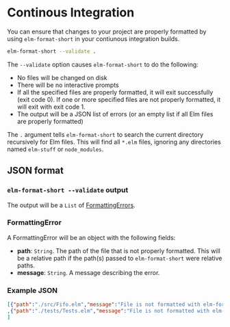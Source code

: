 # Continous Integration

You can ensure that changes to your project are properly formatted
by using `elm-format-short` in your contiunous integration builds.

```sh
elm-format-short --validate .
```

The `--validate` option causes `elm-format-short` to do the following:

  - No files will be changed on disk
  - There will be no interactive prompts
  - If all the specified files are properly formatted, it will exit successfully (exit code 0).
    If one or more specified files are not properly formatted, it will exit with exit code 1.
  - The output will be a JSON list of errors (or an empty list if all Elm files are properly formatted)

The `.` argument tells `elm-format-short` to search the current directory recursively for Elm files.
This will find all `*.elm` files, ignoring any directories named `elm-stuff` or `node_modules`.

## JSON format


### `elm-format-short --validate` output

The output will be a `List` of [FormattingErrors](#FormattingError).


### FormattingError

A FormattingError will be an object with the following fields:

  - **path**: `String`.  The path of the file that is not properly formatted.
    This will be a relative path if the path(s) passed to `elm-format-short` were relative paths.
  - **message**: `String`.  A message describing the error.


### Example JSON

```json
[{"path":"./src/Fifo.elm","message":"File is not formatted with elm-format-short-0.10.0 --elm-version=0.18"}
,{"path":"./tests/Tests.elm","message":"File is not formatted with elm-format-short-0.10.0 --elm-version=0.18"}
]
```
